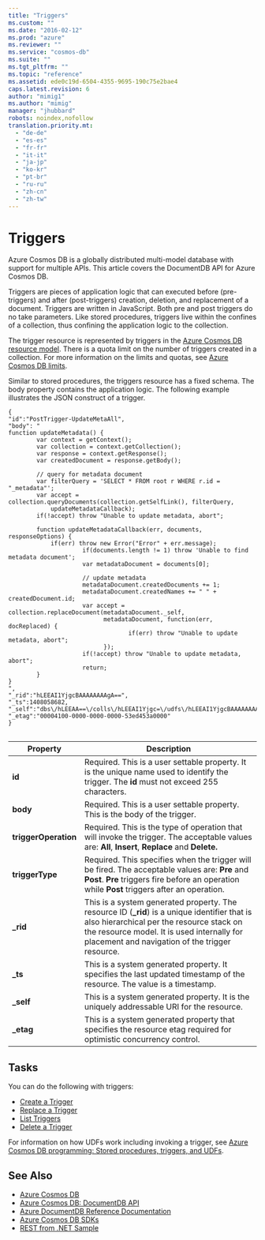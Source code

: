 ```yaml
---
title: "Triggers"
ms.custom: ""
ms.date: "2016-02-12"
ms.prod: "azure"
ms.reviewer: ""
ms.service: "cosmos-db"
ms.suite: ""
ms.tgt_pltfrm: ""
ms.topic: "reference"
ms.assetid: ede0c19d-6504-4355-9695-190c75e2bae4
caps.latest.revision: 6
author: "mimig1"
ms.author: "mimig"
manager: "jhubbard"
robots: noindex,nofollow
translation.priority.mt: 
  - "de-de"
  - "es-es"
  - "fr-fr"
  - "it-it"
  - "ja-jp"
  - "ko-kr"
  - "pt-br"
  - "ru-ru"
  - "zh-cn"
  - "zh-tw"
---
```

# Triggers
Azure Cosmos DB is a globally distributed multi-model database with support for multiple APIs. This article covers the DocumentDB API for Azure Cosmos DB. 

Triggers are pieces of application logic that can executed before (pre-triggers) and after (post-triggers) creation, deletion, and replacement of a document. Triggers are written in JavaScript. Both pre and post triggers do no take parameters. Like stored procedures, triggers live within the confines of a collection, thus confining the application logic to the collection.  
  
The trigger resource is represented by triggers in the [Azure Cosmos DB resource model](https://docs.microsoft.com/azure/cosmos-db/documentdb-resources). There is a quota limit on the number of triggers created in a collection. For more information on the limits and quotas, see [Azure Cosmos DB limits](https://azure.microsoft.com/en-us/documentation/articles/documentdb-limits/).  
  
Similar to stored procedures, the triggers resource has a fixed schema. The body property contains the application logic. The following example illustrates the JSON construct of a trigger.  
  
```  
{  
"id":"PostTrigger-UpdateMetaAll",  
"body": "  
function updateMetadata() {  
        var context = getContext();  
        var collection = context.getCollection();  
        var response = context.getResponse();  
        var createdDocument = response.getBody();  
  
        // query for metadata document  
        var filterQuery = 'SELECT * FROM root r WHERE r.id = "_metadata"';  
        var accept = collection.queryDocuments(collection.getSelfLink(), filterQuery,  
            updateMetadataCallback);  
        if(!accept) throw "Unable to update metadata, abort";  
  
        function updateMetadataCallback(err, documents, responseOptions) {  
            if(err) throw new Error("Error" + err.message);  
                     if(documents.length != 1) throw 'Unable to find metadata document';  
                     var metadataDocument = documents[0];  
  
                     // update metadata  
                     metadataDocument.createdDocuments += 1;  
                     metadataDocument.createdNames += " " + createdDocument.id;  
                     var accept = collection.replaceDocument(metadataDocument._self,  
                           metadataDocument, function(err, docReplaced) {  
                                  if(err) throw "Unable to update metadata, abort";  
                           });  
                     if(!accept) throw "Unable to update metadata, abort";  
                     return;                      
        }  
}  
",  
"_rid":"hLEEAI1YjgcBAAAAAAAAgA==",  
"_ts":1408058682,  
"_self":"dbs\/hLEEAA==\/colls\/hLEEAI1Yjgc=\/udfs\/hLEEAI1YjgcBAAAAAAAAgA==\/",  
"_etag":"00004100-0000-0000-0000-53ed453a0000"  
}  
  
```  
  
|Property|Description|  
|--------------|-----------------|  
|**id**|Required. This is a user settable property. It is the unique name used to identify the trigger. The **id** must not exceed 255 characters.|  
|**body**|Required. This is a user settable property. This is the body of the trigger.|  
|**triggerOperation**|Required. This is the type of operation that will invoke the trigger. The acceptable values are: **All**, **Insert**, **Replace** and **Delete.**|  
|**triggerType**|Required. This specifies when the trigger will be fired. The acceptable values are: **Pre** and **Post**. **Pre** triggers fire before an operation while **Post** triggers after an operation.|  
|**_rid**|This is a system generated property. The resource ID (**_rid**) is a unique identifier that is also hierarchical per the resource stack on the resource model. It is used internally for placement and navigation of the trigger resource.|  
|**_ts**|This is a system generated property. It specifies the last updated timestamp of the resource. The value is a timestamp.|  
|**_self**|This is a system generated property. It is the uniquely addressable URI for the resource.|  
|**_etag**|This is a system generated property that specifies the resource etag required for optimistic concurrency control.|  
  
## Tasks  
You can do the following with triggers:  
  
-   [Create a Trigger](create-a-trigger.md)   
-   [Replace a Trigger](replace-a-trigger.md)  
-   [List Triggers](list-triggers.md)  
-   [Delete a Trigger](delete-a-trigger.md)  
  
For information on how UDFs work including invoking a trigger, see [Azure Cosmos DB programming: Stored procedures, triggers, and UDFs](https://azure.microsoft.com/en-us/documentation/articles/documentdb-programming/).  
  
## See Also  
* [Azure Cosmos DB](https://docs.microsoft.com/azure/cosmos-db/introduction) 
* [Azure Cosmos DB: DocumentDB API](https://docs.microsoft.com/azure/documentdb/documentdb-introduction)   
* [Azure DocumentDB Reference Documentation](https://go.microsoft.com/fwlink/?linkid=834805)   
* [Azure Cosmos DB SDKs](https://azure.microsoft.com/documentation/articles/documentdb-sdk-dotnet/)   
* [REST from .NET Sample](https://github.com/Azure/azure-documentdb-dotnet/tree/master/samples/rest-from-.net) 
  
  

